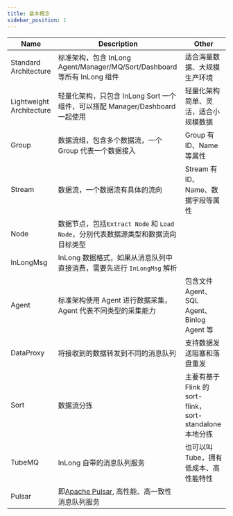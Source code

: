 ```yaml
---
title: 基本概念
sidebar_position: 1
---
```


| Name                      | Description                                                  | Other                                         |
|---------------------------|--------------------------------------------------------------|-----------------------------------------------|
| Standard Architecture     | 标准架构，包含 InLong Agent/Manager/MQ/Sort/Dashboard 等所有 InLong 组件 | 适合海量数据、大规模生产环境                                |
| Lightweight Architecture  | 轻量化架构，只包含 InLong Sort 一个组件，可以搭配 Manager/Dashboard 一起使用       | 轻量化架构简单、灵活，适合小规模数据                            |
| Group                     | 数据流组，包含多个数据流，一个Group 代表一个数据接入                                | Group 有ID、Name 等属性                            |
| Stream                    | 数据流，一个数据流有具体的流向                                              | Stream 有ID、Name、数据字段等属性                       |
| Node                      | 数据节点，包括`Extract Node` 和 `Load Node`，分别代表数据源类型和数据流向目标类型       |                                               |
| InLongMsg                 | InLong 数据格式，如果从消息队列中直接消费，需要先进行 `InLongMsg` 解析                |                                               |
| Agent                     | 标准架构使用 Agent 进行数据采集，Agent 代表不同类型的采集能力                        | 包含文件 Agent、SQL Agent、Binlog Agent 等           |
| DataProxy                 | 将接收到的数据转发到不同的消息队列                                            | 支持数据发送阻塞和落盘重发                                 |
| Sort                      | 数据流分拣                                                        | 主要有基于 Flink 的 sort-flink，sort-standalone 本地分拣 |
| TubeMQ                    | InLong 自带的消息队列服务                                             | 也可以叫 Tube，拥有低成本、高性能特性                         |
| Pulsar                    | 即[Apache Pulsar](https://pulsar.apache.org/), 高性能、高一致性消息队列服务 |                                               |